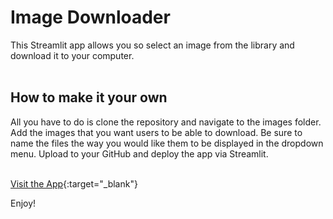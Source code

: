 # Image Downloader

This Streamlit app allows you so select an image from the library and download it to your computer. 
<br>
<br>

## How to make it your own
All you have to do is clone the repository and navigate to the images folder.  Add the images that you want users to be able to download.  Be sure to name the files the way you would like them to be displayed in the dropdown menu.  Upload to your GitHub and deploy the app via Streamlit.  
<br>

[Visit the App](https://share.streamlit.io/brianwetzel/image_downloader/main/image_downloader.py){:target="_blank"}


Enjoy!
